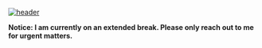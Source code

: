 [![header](https://user-images.githubusercontent.com/67547519/146671330-14c42633-23b7-4e3d-9db0-f4938b569a46.png)](http://xxrt5.aeunt.rf.gd/)

**Notice: I am currently on an extended break. Please only reach out to me for urgent matters.**
